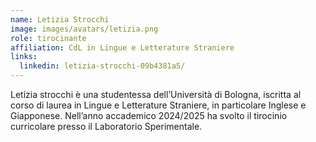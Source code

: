 ```yaml
---
name: Letizia Strocchi
image: images/avatars/letizia.png
role: tirocinante
affiliation: CdL in Lingue e Letterature Straniere
links:
  linkedin: letizia-strocchi-09b4381a5/
---
```


Letizia strocchi è una studentessa dell’Università di Bologna, iscritta al corso di laurea in Lingue e Letterature Straniere, in particolare Inglese e Giapponese. Nell’anno accademico 2024/2025 ha svolto il tirocinio curricolare presso il Laboratorio Sperimentale.